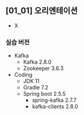 ## [01_01] 오리엔테이션
- X

### 실습 버전
- Kafka
  - Kafka 2.8.0
  - Zookeeper 3.6.3
- Coding
  - JDK 11
  - Gradle 7.2
  - Spring boot 2.5.5
    - spring-kafka 2.7.7
    - kafka-clients 2.8.0